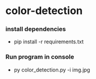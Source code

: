 # color-detection

### install dependencies

- pip install -r requirements.txt

### Run program in console

- py color_detection.py -i img.jpg
